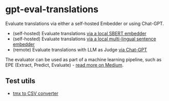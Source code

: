 # gpt-eval-translations

Evaluate translations via either a self-hosted Embedder or using Chat-GPT.

- (self-hosted) Evaluate translations [via a local SBERT embedder](./src/eval-via-embedder/README.md)
- (self-hosted) Evaluate translations [via a local multi-lingual sentence embedder](./src/eval-via-multi-lingual-embedder/README.md)
- (remote) Evaluate translations with LLM as Judge [via Chat-GPT](./src/eval-via-chat-gpt/README.md)

The evaluator can be used as part of a machine learning pipeline, such as EPE (Extract, Predict, Evaluate) - [read more on Medium](https://medium.com/p/53999ff93dc4).

## Test utils

- [tmx to CSV converter](./src/test-util/README.md)

